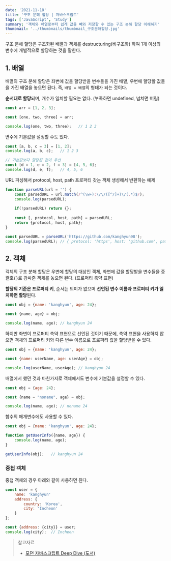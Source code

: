 ```yaml
---
date: '2021-11-18'
title: '구조 분해 할당 | 자바스크립트'
tags: ['JavaScript', 'Study']
summary: '객체와 배열로부터 쉽게 값을 빼와 저장할 수 있는 구조 분해 할당 이해하기'
thumbnail: '../thumbnails/thumbnail_구조분해할당.jpg'
---
```


구조 분해 할당은 구조화된 배열과 객체를 destructuring(비구조화) 하여 1개 이상의 변수에 개별적으로 할당하는 것을 말한다.

## 1. 배열

배열의 구조 분해 할당은 좌변에 값을 할당받을 변수들을 가진 배열, 우변에 할당할 값들을 가진 배열을 놓으면 된다. 즉, `배열 = 배열`의 형태가 되는 것이다.

**순서대로 할당**되며, 개수가 일치할 필요는 없다. (부족하면 undefined, 넘치면 버림)

```js
const arr = [1, 2, 3];

const [one, two, three] = arr;

console.log(one, two, three);	// 1 2 3
```



변수에 기본값을 설정할 수도 있다.

```js
const [a, b, c = 3] = [1, 2];
console.log(a, b, c);	// 1 2 3

// 기본값보다 할당된 값이 우선
const [d = 1, e = 2, f = 3] = [4, 5, 6];
console.log(d, e, f);	// 4, 5, 6
```



URL 파싱해서 protocol, host, path 프로퍼티 갖는 객체 생성해서 반환하는 예제

```js
function parseURL(url = '') {
    const parsedURL = url.match(/^(\w+):\/\/([^/]+)\/(.*)$/);
    console.log(parsedURL);
    
    if(!parsedURL) return {};
    
    const [, protocol, host, path] = parsedURL;
    return {protocol, host, path};
}

const parsedURL = parseURL('https://github.com/kanghyun98');
console.log(parsedURL);	// { protocol: 'https', host: 'github.com', path: 'kanghyun98' }
```



## 2. 객체

객체의 구조 분해 할당은 우변에 할당의 대상인 객체, 좌변에 값을 할당받을 변수들을 중괄호`{}`로 감싸준 객체를 놓으면 된다. (프로퍼티 축약 표현)

**할당의 기준은 프로퍼티 키**, 순서는 의미가 없으며 **선언된 변수 이름과 프로퍼티 키가 일치하면 할당**된다.

```js
const obj = {name: 'kanghyun', age: 24};

const {name, age} = obj;

console.log(name, age);	// kanghyun 24
```



하지만 좌변이 프로퍼티 축약 표현으로 선언된 것이기 때문에, 축약 표현을 사용하지 않으면 객체의 프로퍼티 키와 다른 변수 이름으로 프로퍼티 값을 할당받을 수 있다.

```js
const obj = {name: 'kanghyun', age: 24};

const {name: userName, age: userAge} = obj;

console.log(userName, userAge);	// kanghyun 24
```



배열에서 했던 것과 마찬가지로 객체에서도 변수에 기본값을 설정할 수 있다.

```js
const obj = {age: 24};

const {name = "noname", age} = obj;

console.log(name, age);	// noname 24
```



함수의 매개변수에도 사용할 수 있다.

```js
const obj = {name: 'kanghyun', age: 24};

function getUserInfo({name, age}) {
	console.log(name, age);
}

getUserInfo(obj);	// kanghyun 24
```



### 중첩 객체

중첩 객체의 경우 아래와 같이 사용하면 된다.

```js
const user = {
	name: 'kanghyun'
    address: {
    	country: 'Korea',
    	city: 'Incheon'
	}
};

const {address: {city}} = user;
console.log(city);	// Incheon
```





> 참고자료
>
> - [모던 자바스크립트 Deep Dive (도서)](http://www.yes24.com/Product/Goods/92742567)

